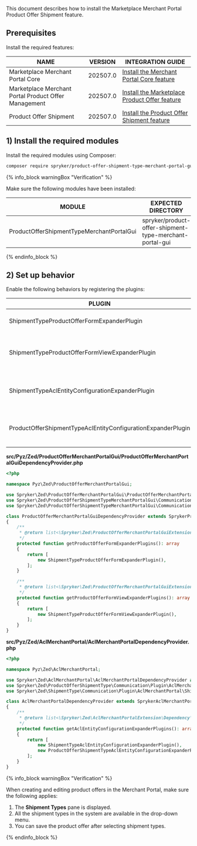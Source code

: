 

This document describes how to install the Marketplace Merchant Portal Product Offer Shipment feature.

## Prerequisites

Install the required features:

| NAME                         | VERSION          | INTEGRATION GUIDE                                                                                                                                                                                              |
|------------------------------|------------------|----------------------------------------------------------------------------------------------------------------------------------------------------------------------------------------------------------------|
| Marketplace Merchant Portal Core | 202507.0 | [Install the Merchant Portal Core feature](/docs/pbc/all/merchant-management/latest/marketplace/install-and-upgrade/install-features/install-the-marketplace-merchant-portal-core-feature.html)                       |
| Marketplace Merchant Portal Product Offer Management    | 202507.0 | [Install the Marketplace Product Offer feature](/docs/pbc/all/offer-management/latest/marketplace/install-and-upgrade/install-features/install-the-marketplace-merchant-portal-product-offer-management-feature.html) |
| Product Offer Shipment | 202507.0 | [Install the Product Offer Shipment feature](/docs/pbc/all/offer-management/latest/marketplace/install-and-upgrade/install-features/install-the-product-offer-shipment-feature.html)                                  |

## 1) Install the required modules

Install the required modules using Composer:

```bash
composer require spryker/product-offer-shipment-type-merchant-portal-gui:"{{page.version}}" --update-with-dependencies
```

{% info_block warningBox "Verification" %}

Make sure the following modules have been installed:

| MODULE | EXPECTED DIRECTORY |
|-|-|
| ProductOfferShipmentTypeMerchantPortalGui | spryker/product-offer-shipment-type-merchant-portal-gui |

{% endinfo_block %}

## 2) Set up behavior

Enable the following behaviors by registering the plugins:

| PLUGIN                                                                 | DESCRIPTION                                                                                                 | PREREQUISITES | NAMESPACE                                                                                                |
|------------------------------------------------------------------------|-------------------------------------------------------------------------------------------------------------|---------------|----------------------------------------------------------------------------------------------------------|
| ShipmentTypeProductOfferFormExpanderPlugin                             | Expands `ProductOfferForm` with a `shipment-type` form field.                                                 |               | Spryker\Zed\ProductOfferServicePointMerchantPortalGui\Communication\Plugin\ProductOfferMerchantPortalGui |
| ShipmentTypeProductOfferFormViewExpanderPlugin                         | Expands the `ProductOfferForm` Twig template with a `shipment-type` form section.                                 |               | Spryker\Zed\ProductOfferServicePointMerchantPortalGui\Communication\Plugin\ProductOfferMerchantPortalGui |
| ShipmentTypeAclEntityConfigurationExpanderPlugin                       | Expands a provided `AclEntityMetadataConfig` transfer object with shipment type composite data.               |               | Spryker\Zed\ShipmentType\Communication\Plugin\AclMerchantPortal                                          |
| ProductOfferShipmentTypeAclEntityConfigurationExpanderPlugin           | Expands a provided `AclEntityMetadataConfig` transfer object with product offer shipment type composite data. |               | Spryker\Zed\ProductOfferShipmentType\Communication\Plugin\AclMerchantPortal                              |

**src/Pyz/Zed/ProductOfferMerchantPortalGui/ProductOfferMerchantPortalGuiDependencyProvider.php**

```php
<?php

namespace Pyz\Zed\ProductOfferMerchantPortalGui;

use Spryker\Zed\ProductOfferMerchantPortalGui\ProductOfferMerchantPortalGuiDependencyProvider as SprykerProductOfferMerchantPortalGuiDependencyProvider;
use Spryker\Zed\ProductOfferShipmentTypeMerchantPortalGui\Communication\Plugin\ProductOfferMerchantPortalGui\ShipmentTypeProductOfferFormExpanderPlugin;
use Spryker\Zed\ProductOfferShipmentTypeMerchantPortalGui\Communication\Plugin\ProductOfferMerchantPortalGui\ShipmentTypeProductOfferFormViewExpanderPlugin;

class ProductOfferMerchantPortalGuiDependencyProvider extends SprykerProductOfferMerchantPortalGuiDependencyProvider
{
    /**
     * @return list<\Spryker\Zed\ProductOfferMerchantPortalGuiExtension\Dependency\Plugin\ProductOfferFormExpanderPluginInterface>
     */
    protected function getProductOfferFormExpanderPlugins(): array
    {
        return [
            new ShipmentTypeProductOfferFormExpanderPlugin(),
        ];
    }

    /**
     * @return list<\Spryker\Zed\ProductOfferMerchantPortalGuiExtension\Dependency\Plugin\ProductOfferFormViewExpanderPluginInterface>
     */
    protected function getProductOfferFormViewExpanderPlugins(): array
    {
        return [
            new ShipmentTypeProductOfferFormViewExpanderPlugin(),
        ];
    }
}
```

**src/Pyz/Zed/AclMerchantPortal/AclMerchantPortalDependencyProvider.php**

```php
<?php

namespace Pyz\Zed\AclMerchantPortal;

use Spryker\Zed\AclMerchantPortal\AclMerchantPortalDependencyProvider as SprykerAclMerchantPortalDependencyProvider;
use Spryker\Zed\ProductOfferShipmentType\Communication\Plugin\AclMerchantPortal\ProductOfferShipmentTypeAclEntityConfigurationExpanderPlugin;
use Spryker\Zed\ShipmentType\Communication\Plugin\AclMerchantPortal\ShipmentTypeAclEntityConfigurationExpanderPlugin;

class AclMerchantPortalDependencyProvider extends SprykerAclMerchantPortalDependencyProvider
{
    /**
     * @return list<\Spryker\Zed\AclMerchantPortalExtension\Dependency\Plugin\AclEntityConfigurationExpanderPluginInterface>
     */
    protected function getAclEntityConfigurationExpanderPlugins(): array
    {
        return [
            new ShipmentTypeAclEntityConfigurationExpanderPlugin(),
            new ProductOfferShipmentTypeAclEntityConfigurationExpanderPlugin(),
        ];
    }
}
```

{% info_block warningBox "Verification" %}

When creating and editing product offers in the Merchant Portal, make sure the following applies:


1. The **Shipment Types** pane is displayed.
2. All the shipment types in the system are available in the drop-down menu.
3. You can save the product offer after selecting shipment types.

<!-- For instructions on creating and editing product offers, see [Create and edit product offers]() |    add after merging-->


{% endinfo_block %}
